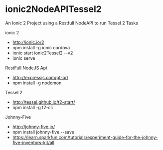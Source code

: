 # ionic2NodeAPITessel2
An Ionic 2 Project using a Restfull NodeAPI to run Tessel 2 Tasks

ionic 2
- http://ionic.io/2
- npm install -g ionic cordova
- ionic start ionic2Tessel2 --v2
- ionic serve

RestFull NodeJS Api
- http://expressjs.com/pt-br/
- npm install -g nodemon

Tessel 2
- http://tessel.github.io/t2-start/
- npm install -g t2-cli


Johnny-Five
- http://johnny-five.io/
- npm install johnny-five --save
- https://learn.sparkfun.com/tutorials/experiment-guide-for-the-johnny-five-inventors-kit/all